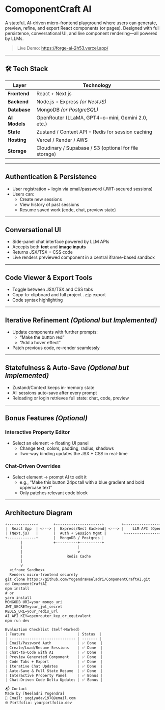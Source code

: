# ComoponentCraft AI

A stateful, AI-driven micro-frontend playground where users can generate, preview, refine, and export React components (or pages). Designed with full persistence, conversational UI, and live component rendering—all powered by LLMs.

>  Live Demo: https://forge-ai-2h53.vercel.app/  

---

## 🛠 Tech Stack

| Layer        | Technology |
|--------------|------------|
| **Frontend** | React + Next.js |
| **Backend**  | Node.js + Express *(or NestJS)* |
| **Database** | MongoDB *(or PostgreSQL)* |
| **AI Models**| OpenRouter (LLaMA, GPT4-o-mini, Gemini 2.0, etc.) |
| **State**    | Zustand / Context API + Redis for session caching |
| **Hosting**  | Vercel / Render / AWS |
| **Storage**  | Cloudinary / Supabase / S3 (optional for file storage) |

---

## Authentication & Persistence

- User registration + login via email/password (JWT-secured sessions)
- Users can:
  - Create new sessions
  - View history of past sessions
  - Resume saved work (code, chat, preview state)

---

##  Conversational UI

- Side-panel chat interface powered by LLM APIs
- Accepts both **text** and **image inputs**
- Returns JSX/TSX + CSS code
- Live renders previewed component in a central iframe-based sandbox

---

##  Code Viewer & Export Tools

- Toggle between JSX/TSX and CSS tabs
- Copy-to-clipboard and full project `.zip` export
- Code syntax highlighting

---

##  Iterative Refinement *(Optional but Implemented)*

- Update components with further prompts:
  - “Make the button red”
  - “Add a hover effect”
- Patch previous code, re-render seamlessly

---

##  Statefulness & Auto-Save *(Optional but Implemented)*

- Zustand/Context keeps in-memory state
- All sessions auto-save after every prompt
- Reloading or login retrieves full state: chat, code, preview

---

##  Bonus Features *(Optional)*

###  Interactive Property Editor

- Select an element → floating UI panel
  - Change text, colors, padding, radius, shadows
  - Two-way binding updates the JSX + CSS in real-time

###  Chat-Driven Overrides

- Select element → prompt AI to edit it
  - e.g., “Make this button 24px tall with a blue gradient and bold uppercase text”
  - Only patches relevant code block

---

##  Architecture Diagram

```txt
+-------------+       +---------------------+        +---------------------+
|  React App  | <---> |  Express/Nest Backend| <---> |    LLM API (OpenRouter) |
| (Next.js)   |       |  Auth + Session Mgmt |        +---------------------+
+-------------+       |  MongoDB / Postgres |
       |              +----------+----------+
       |                         |
       |                         v
       |                    Redis Cache
       |
       v
  <iframe Sandbox>
  Renders micro-frontend securely
git clone https://github.com/YogendraNeeladri/ComponentCraftAI.git
cd ComponentCraftAI
npm install
# or
yarn install
MONGODB_URI=your_mongo_uri
JWT_SECRET=your_jwt_secret
REDIS_URL=your_redis_url
AI_API_KEY=openrouter_key_or_equivalent
npm run dev

Evaluation Checklist (Self-Marked)
| Feature                        | Status  |
| ------------------------------ | ------- |
| Email/Password Auth            | ✅ Done  |
| Create/Load/Resume Sessions    | ✅ Done  |
| Chat-to-Code with AI           | ✅ Done  |
| Preview Generated Component    | ✅ Done  |
| Code Tabs + Export             | ✅ Done  |
| Iterative Chat Updates         | ✅ Done  |
| Auto-Save & Full State Resume  | ✅ Done  |
| Interactive Property Panel     | ✅ Bonus |
| Chat-Driven Code Delta Updates | ✅ Bonus |

📬 Contact
Made by [Neeladri Yogendra]
📧 Email: yogiyadav1970@email.com
🌐 Portfolio: yourportfolio.dev

